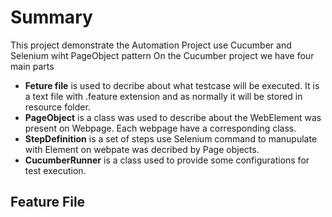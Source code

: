 # Summary
This project demonstrate the Automation Project use Cucumber and Selenium wiht PageObject pattern 
On the Cucumber project we have four main parts
+ **Feture file** is used to decribe about what testcase will be executed. It is a text file with .feature extension and as normally it will be stored in resource folder.
+ **PageObject** is a class was used to describe about the WebElement was present on Webpage. Each webpage have a corresponding class.
+ **StepDefinition** is a set of steps use Selenium command to manupulate with Element on webpate was decribed by Page objects.
+ **CucumberRunner** is a class used to provide some configurations for test execution.

## Feature File ##
